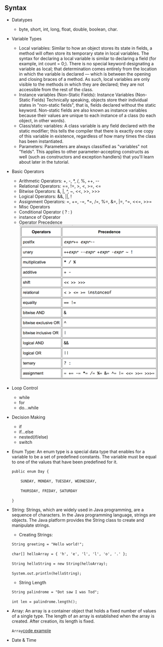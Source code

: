 ## Syntax

* Datatypes
    * byte, short, int, long, float, double, boolean, char.
* Variable Types
    * Local variables: Similar to how an object stores its state in fields, a method will often store its temporary state in local variables. The syntax for declaring a local variable is similar to declaring a field (for example, int count = 0;). There is no special keyword designating a variable as local; that determination comes entirely from the location in which the variable is declared — which is between the opening and closing braces of a method. As such, local variables are only visible to the methods in which they are declared; they are not accessible from the rest of the class.
    * Instance variables (Non-Static Fields): Instance Variables (Non-Static Fields) Technically speaking, objects store their individual states in "non-static fields", that is, fields declared without the static keyword. Non-static fields are also known as instance variables because their values are unique to each instance of a class (to each object, in other words).
    * Class/static variables: A class variable is any field declared with the static modifier; this tells the compiler that there is exactly one copy of this variable in existence, regardless of how many times the class has been instantiated.
    * Parameters: Parameters are always classified as "variables" not "fields". This applies to other parameter-accepting constructs as well (such as constructors and exception handlers) that you'll learn about later in the tutorial.
* Basic Operators
    * Arithmetic Operators: +, -, *, /, %, ++, --
    * Relational Operators: ==, !=, >, <, >=, <=
    * Bitwise Operators: &, |, ^, ~, <<, >>, >>>
    * Logical Operators: &&, ||, !
    * Assignment Operators: =, +=, -=, *=, /=, %=, &=, |=, ^=, <<=, >>=
    * Misc Operators
    * Conditional Operator ( ? : )
    * instance of Operator
    * Operator Precedence
    ![OP](https://github.com/kaiyuean/presentation1/blob/master/resources/OperatorPrecedence.png)
* Loop Control
    * while
    * for
    * do...while
* Decision Making
    * if
    * if...else
    * nested(if/else) 
    * switch
* Enum Type: An enum type is a special data type that enables for a variable to be a set of predefined constants. The variable must be equal to one of the values that have been predefined for it. 
    ```
    public enum Day {

        SUNDAY, MONDAY, TUESDAY, WEDNESDAY,

        THURSDAY, FRIDAY, SATURDAY 

    }
    ```
* String: Strings, which are widely used in Java programming, are a sequence of characters. In the Java programming language, strings are objects. The Java platform provides the String class to create and manipulate strings.
    * Creating Strings: 
    ```
    String greeting = "Hello world!";

    char[] helloArray = { 'h', 'e', 'l', 'l', 'o', '.' };

    String helloString = new String(helloArray);

    System.out.println(helloString);
    ```
    * String Length
    ```
    String palindrome = "Dot saw I was Tod";

    int len = palindrome.length();
    ```
* Array: An array is a container object that holds a fixed number of values of a single type. The length of an array is established when the array is created. After creation, its length is fixed. 

    `Array`[code example](https://github.com/kaiyuean/presentation1/blob/master/src/Array.java)
* Date & Time




